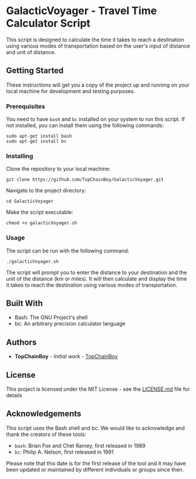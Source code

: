 # GalacticVoyager - Travel Time Calculator Script

This script is designed to calculate the time it takes to reach a destination using various modes of transportation based on the user's input of distance and unit of distance.

## Getting Started

These instructions will get you a copy of the project up and running on your local machine for development and testing purposes.

### Prerequisites

You need to have `bash` and `bc` installed on your system to run this script. If not installed, you can install them using the following commands:

```
sudo apt-get install bash
sudo apt-get install bc
```

### Installing

Clone the repository to your local machine:

```
git clone https://github.com/TopChainBoy/GalacticVoyager.git
```

Navigate to the project directory:

```
cd GalacticVoyager
```
Make the script executable:

```
chmod +x galacticVoyager.sh
```

### Usage

The script can be run with the following command:

```
./galacticVoyager.sh
```

The script will prompt you to enter the distance to your destination and the unit of the distance (km or miles). It will then calculate and display the time it takes to reach the destination using various modes of transportation.

## Built With

- Bash: The GNU Project's shell
- bc: An arbitrary precision calculator language

## Authors

* **TopChainBoy** - *Initial work* - [TopChainBoy](https://github.com/TopChainBoy)

## License

This project is licensed under the MIT License - see the [LICENSE.md](LICENSE.md) file for details

## Acknowledgements

This script uses the Bash shell and bc. We would like to acknowledge and thank the creators of these tools:

- `bash`: Brian Fox and Chet Ramey, first released in 1989
- `bc`: Philip A. Nelson, first released in 1991

Please note that this date is for the first release of the tool and it may have been updated or maintained by different individuals or groups since then.
